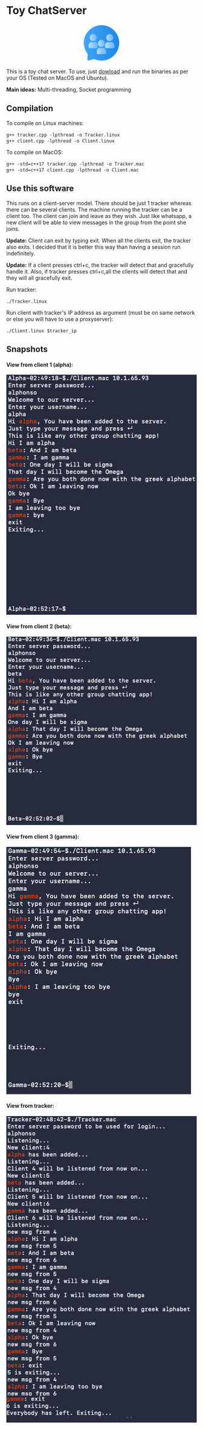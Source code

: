
# Toy ChatServer

<p align="center">
<img src="images/groupchat.png" width="100" >
</p>

This is a toy chat server. To use, just [dowload](https://github.com/piyush01123/Toy-ChatServer/releases/tag/binaries) and run the binaries as per your OS (Tested on MacOS and Ubuntu).

**Main ideas:** Multi-threading, Socket programming


## Compilation

To compile on Linux machines:
```
g++ tracker.cpp -lpthread -o Tracker.linux
g++ client.cpp -lpthread -o Client.linux
```

To compile on MacOS:
```
g++ -std=c++17 tracker.cpp -lpthread -o Tracker.mac
g++ -std=c++17 client.cpp -lpthread -o Client.mac
```

## Use this software
This runs on a client-server model. There should be just 1 tracker whereas there can be several clients. The machine running the tracker can be a client too. The client can join and leave as they wish. Just like whatsapp, a new client will be able to view messages in the group from the point she joins.

**Update:** Client can exit by typing exit. When all the clients exit, the tracker also exits. I decided that it is better this way than having a session run indefinitely.


**Update:** If a client presses ctrl+c, the tracker will detect that and gracefully handle it. Also, if tracker presses ctrl+c,all the clients will detect that and they will all gracefully exit.


Run tracker:
```
./Tracker.linux
```

Run client with tracker's IP address as argument (must be on same network or else you will have to use a proxyserver):
```
./Client.linux $tracker_ip
```

## Snapshots
#### View from client 1 (alpha):

<img src="images/alpha.png" >

#### View from client 2 (beta):

<img src="images/beta.png" >

#### View from client 3 (gamma):

<img src="images/gamma.png" >

#### View from tracker:

<img src="images/tracker.png" >
